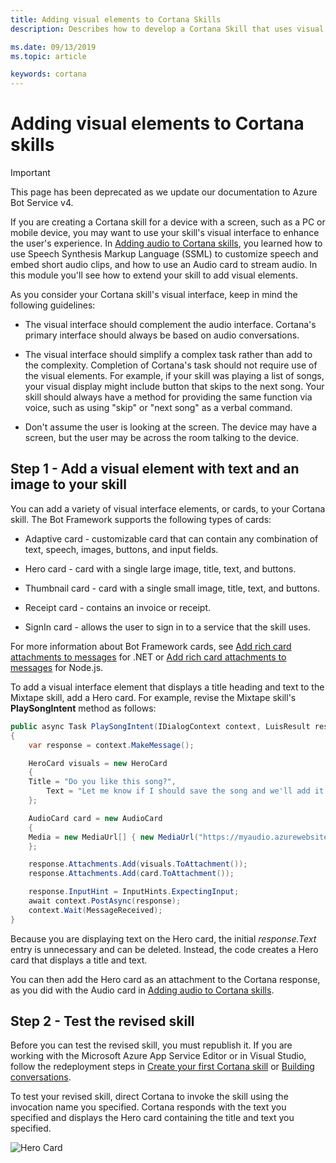 ```yaml
---
title: Adding visual elements to Cortana Skills
description: Describes how to develop a Cortana Skill that uses visual elements.

ms.date: 09/13/2019
ms.topic: article

keywords: cortana
---
```


# Adding visual elements to Cortana skills

> [!IMPORTANT]
> This page has been deprecated as we update our documentation to Azure Bot Service v4.

If you are creating a Cortana skill for a device with a screen, such as a PC or mobile device, you may want to use your skill's visual  interface to enhance the user's experience. In [Adding audio to Cortana skills](./mva41-streaming-audio.md), you learned how to use Speech Synthesis Markup Language (SSML) to customize speech and embed short audio clips, and how to use an Audio card to stream audio. In this module you'll see how to extend your <!-- the **Mixtape** --> skill to add visual elements.

As you consider your Cortana skill's visual interface, keep in mind the following guidelines:

- The visual interface should complement the audio interface. Cortana's primary interface should always be based on audio conversations.<!-- For example, when the Mixtape plays a song, the skill could display a visual interface that asks the user questions about the song, or provides additional information. -->

- The visual interface should simplify a complex task rather than add to the complexity. Completion of Cortana's task should not require use of the visual elements. For example, if your skill was playing a list of songs, your visual display might include button that skips to the next song. Your skill should always have a method for providing the same function via voice, such as using "skip" or "next song" as a verbal command.

- Don't assume the user is looking at the screen. The device may have a screen, but the user may be across the room talking to the device.<!--  You may need to prompt the user to look at the screen. -->

## Step 1 - Add a visual element with text and an image to your skill

You can add a variety of visual interface elements, or cards, to your Cortana skill. The Bot Framework supports the following types of cards:

- Adaptive card - customizable card that can contain any combination of text, speech, images, buttons, and input fields.

- Hero card - card with a single large image, title, text, and buttons.

- Thumbnail card - card with a single small image, title, text, and buttons.

- Receipt card - contains an invoice or receipt.

- SignIn card - allows the user to sign in to a service that the skill uses.

For more information about Bot Framework cards, see [Add rich card attachments to messages](/azure/bot-service/dotnet/bot-builder-dotnet-add-rich-card-attachments?view=azure-bot-service-3.0) for .NET or [Add rich card attachments to messages](/azure/bot-service/nodejs/bot-builder-nodejs-send-rich-cards?view=azure-bot-service-3.0) for Node.js. 

To add a visual interface element that displays a title heading and text to the Mixtape skill, add a Hero card. For example, revise the Mixtape skill's **PlaySongIntent** method as follows:

```csharp
public async Task PlaySongIntent(IDialogContext context, LuisResult result)
{
    var response = context.MakeMessage();

    HeroCard visuals = new HeroCard
    {
    Title = "Do you like this song?",
        Text = "Let me know if I should save the song and we'll add it to your mixtape."
    };

    AudioCard card = new AudioCard
    { 
    Media = new MediaUrl[] { new MediaUrl("https://myaudio.azurewebsites.net/song.mp3") }
    };

    response.Attachments.Add(visuals.ToAttachment());
    response.Attachments.Add(card.ToAttachment());

    response.InputHint = InputHints.ExpectingInput;
    await context.PostAsync(response);
    context.Wait(MessageReceived);
}
```

Because you are displaying text on the Hero card, the initial *response.Text* entry is unnecessary and can be deleted. Instead, the code creates a Hero card that displays a title and text. 

You can then add the Hero card as an attachment to the Cortana response, as you did with the Audio card in [Adding audio to Cortana skills](./mva41-streaming-audio.md).

## Step 2 - Test the revised skill

Before you can test the revised skill, you must republish it. If you are working with the Microsoft Azure App Service Editor or in Visual Studio, follow the redeployment steps in [Create your first Cortana skill](./mva22-hello-world.md) or [Building conversations](./mva32-building-conversations.md).

To test your revised skill, direct Cortana to invoke the skill using the invocation name you specified. Cortana responds with the text you specified and displays the Hero card containing the title and text you specified.

![Hero Card](../media/images/mva42_hero_card.png)